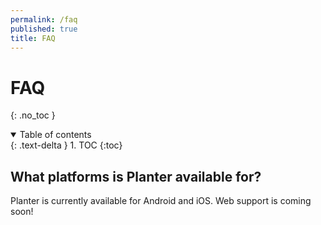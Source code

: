 ```yaml
---
permalink: /faq
published: true
title: FAQ
---
```


# FAQ
{: .no_toc }

<details open markdown="block">
  <summary>
    Table of contents
  </summary>
  {: .text-delta }
1. TOC
{:toc}
</details>

## What platforms is Planter available for?
Planter is currently available for Android and iOS. Web support is coming soon!
